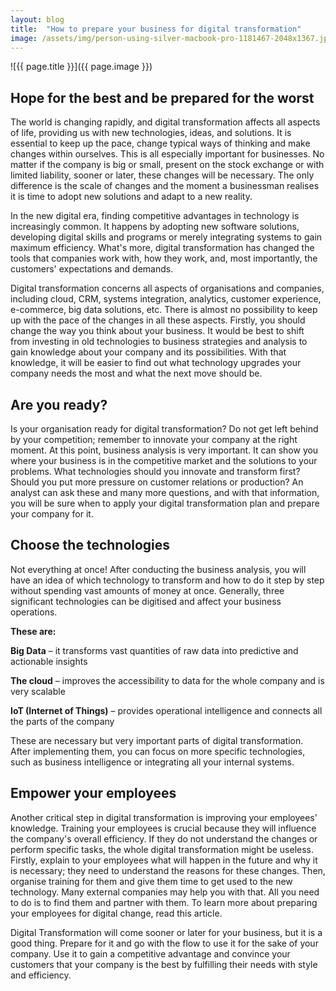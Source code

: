 ```yaml
---
layout: blog
title:  "How to prepare your business for digital transformation"
image: /assets/img/person-using-silver-macbook-pro-1181467-2048x1367.jpg
---
```


![{{ page.title }}]({{ page.image }})

## Hope for the best and be prepared for the worst
The world is changing rapidly, and digital transformation affects all aspects of life, providing us with new technologies, ideas, and solutions. It is essential to keep up the pace, change typical ways of thinking and make changes within ourselves. This is all especially important for businesses. No matter if the company is big or small, present on the stock exchange or with limited liability, sooner or later, these changes will be necessary. The only difference is the scale of changes and the moment a businessman realises it is time to adopt new solutions and adapt to a new reality.

In the new digital era, finding competitive advantages in technology is increasingly common. It happens by adopting new software solutions, developing digital skills and programs or merely integrating systems to gain maximum efficiency. What's more, digital transformation has changed the tools that companies work with, how they work, and, most importantly, the customers' expectations and demands.

Digital transformation concerns all aspects of organisations and companies, including cloud, CRM, systems integration, analytics, customer experience, e-commerce, big data solutions, etc. There is almost no possibility to keep up with the pace of the changes in all these aspects. Firstly, you should change the way you think about your business. It would be best to shift from investing in old technologies to business strategies and analysis to gain knowledge about your company and its possibilities. With that knowledge, it will be easier to find out what technology upgrades your company needs the most and what the next move should be.

## Are you ready?
Is your organisation ready for digital transformation? Do not get left behind by your competition; remember to innovate your company at the right moment. At this point, business analysis is very important. It can show you where your business is in the competitive market and the solutions to your problems. What technologies should you innovate and transform first? Should you put more pressure on customer relations or production? An analyst can ask these and many more questions, and with that information, you will be sure when to apply your digital transformation plan and prepare your company for it.

## Choose the technologies
Not everything at once! After conducting the business analysis, you will have an idea of which technology to transform and how to do it step by step without spending vast amounts of money at once. Generally, three significant technologies can be digitised and affect your business operations.

**These are:**

**Big Data** – it transforms vast quantities of raw data into predictive and actionable insights

**The cloud** – improves the accessibility to data for the whole company and is very scalable

**IoT (Internet of Things)** – provides operational intelligence and connects all the parts of the company

These are necessary but very important parts of digital transformation. After implementing them, you can focus on more specific technologies, such as business intelligence or integrating all your internal systems.

## Empower your employees
Another critical step in digital transformation is improving your employees' knowledge. Training your employees is crucial because they will influence the company's overall efficiency. If they do not understand the changes or perform specific tasks, the whole digital transformation might be useless. Firstly, explain to your employees what will happen in the future and why it is necessary; they need to understand the reasons for these changes. Then, organise training for them and give them time to get used to the new technology. Many external companies may help you with that. All you need to do is to find them and partner with them. To learn more about preparing your employees for digital change, read this article.

Digital Transformation will come sooner or later for your business, but it is a good thing. Prepare for it and go with the flow to use it for the sake of your company. Use it to gain a competitive advantage and convince your customers that your company is the best by fulfilling their needs with style and efficiency.
